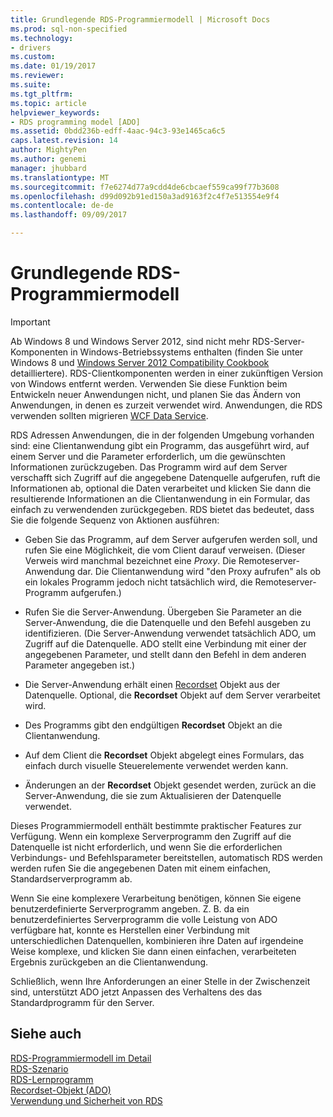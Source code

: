 ```yaml
---
title: Grundlegende RDS-Programmiermodell | Microsoft Docs
ms.prod: sql-non-specified
ms.technology:
- drivers
ms.custom: 
ms.date: 01/19/2017
ms.reviewer: 
ms.suite: 
ms.tgt_pltfrm: 
ms.topic: article
helpviewer_keywords:
- RDS programming model [ADO]
ms.assetid: 0bdd236b-edff-4aac-94c3-93e1465ca6c5
caps.latest.revision: 14
author: MightyPen
ms.author: genemi
manager: jhubbard
ms.translationtype: MT
ms.sourcegitcommit: f7e6274d77a9cdd4de6cbcaef559ca99f77b3608
ms.openlocfilehash: d99d092b91ed150a3ad9163f2c4f7e513554e9f4
ms.contentlocale: de-de
ms.lasthandoff: 09/09/2017

---
```

# <a name="basic-rds-programming-model"></a>Grundlegende RDS-Programmiermodell
> [!IMPORTANT]
>  Ab Windows 8 und Windows Server 2012, sind nicht mehr RDS-Server-Komponenten in Windows-Betriebssystems enthalten (finden Sie unter Windows 8 und [Windows Server 2012 Compatibility Cookbook](https://www.microsoft.com/en-us/download/details.aspx?id=27416) detailliertere). RDS-Clientkomponenten werden in einer zukünftigen Version von Windows entfernt werden. Verwenden Sie diese Funktion beim Entwickeln neuer Anwendungen nicht, und planen Sie das Ändern von Anwendungen, in denen es zurzeit verwendet wird. Anwendungen, die RDS verwenden sollten migrieren [WCF Data Service](http://go.microsoft.com/fwlink/?LinkId=199565).  
  
 RDS Adressen Anwendungen, die in der folgenden Umgebung vorhanden sind: eine Clientanwendung gibt ein Programm, das ausgeführt wird, auf einem Server und die Parameter erforderlich, um die gewünschten Informationen zurückzugeben. Das Programm wird auf dem Server verschafft sich Zugriff auf die angegebene Datenquelle aufgerufen, ruft die Informationen ab, optional die Daten verarbeitet und klicken Sie dann die resultierende Informationen an die Clientanwendung in ein Formular, das einfach zu verwendenden zurückgegeben. RDS bietet das bedeutet, dass Sie die folgende Sequenz von Aktionen ausführen:  
  
-   Geben Sie das Programm, auf dem Server aufgerufen werden soll, und rufen Sie eine Möglichkeit, die vom Client darauf verweisen. (Dieser Verweis wird manchmal bezeichnet eine *Proxy*. Die Remoteserver-Anwendung dar. Die Clientanwendung wird "den Proxy aufrufen" als ob ein lokales Programm jedoch nicht tatsächlich wird, die Remoteserver-Programm aufgerufen.)  
  
-   Rufen Sie die Server-Anwendung. Übergeben Sie Parameter an die Server-Anwendung, die die Datenquelle und den Befehl ausgeben zu identifizieren. (Die Server-Anwendung verwendet tatsächlich ADO, um Zugriff auf die Datenquelle. ADO stellt eine Verbindung mit einer der angegebenen Parameter, und stellt dann den Befehl in dem anderen Parameter angegeben ist.)  
  
-   Die Server-Anwendung erhält einen [Recordset](../../../ado/reference/ado-api/recordset-object-ado.md) Objekt aus der Datenquelle. Optional, die **Recordset** Objekt auf dem Server verarbeitet wird.  
  
-   Des Programms gibt den endgültigen **Recordset** Objekt an die Clientanwendung.  
  
-   Auf dem Client die **Recordset** Objekt abgelegt eines Formulars, das einfach durch visuelle Steuerelemente verwendet werden kann.  
  
-   Änderungen an der **Recordset** Objekt gesendet werden, zurück an die Server-Anwendung, die sie zum Aktualisieren der Datenquelle verwendet.  
  
 Dieses Programmiermodell enthält bestimmte praktischer Features zur Verfügung. Wenn ein komplexe Serverprogramm den Zugriff auf die Datenquelle ist nicht erforderlich, und wenn Sie die erforderlichen Verbindungs- und Befehlsparameter bereitstellen, automatisch RDS werden werden rufen Sie die angegebenen Daten mit einem einfachen, Standardserverprogramm ab.  
  
 Wenn Sie eine komplexere Verarbeitung benötigen, können Sie eigene benutzerdefinierte Serverprogramm angeben. Z. B. da ein benutzerdefiniertes Serverprogramm die volle Leistung von ADO verfügbare hat, konnte es Herstellen einer Verbindung mit unterschiedlichen Datenquellen, kombinieren ihre Daten auf irgendeine Weise komplexe, und klicken Sie dann einen einfachen, verarbeiteten Ergebnis zurückgeben an die Clientanwendung.  
  
 Schließlich, wenn Ihre Anforderungen an einer Stelle in der Zwischenzeit sind, unterstützt ADO jetzt Anpassen des Verhaltens des das Standardprogramm für den Server.  
  
## <a name="see-also"></a>Siehe auch  
 [RDS-Programmiermodell im Detail](../../../ado/guide/remote-data-service/rds-programming-model-in-detail.md)   
 [RDS-Szenario](../../../ado/guide/remote-data-service/rds-scenario.md)   
 [RDS-Lernprogramm](../../../ado/guide/remote-data-service/rds-tutorial.md)   
 [Recordset-Objekt (ADO)](../../../ado/reference/ado-api/recordset-object-ado.md)   
 [Verwendung und Sicherheit von RDS](../../../ado/guide/remote-data-service/rds-usage-and-security.md)



